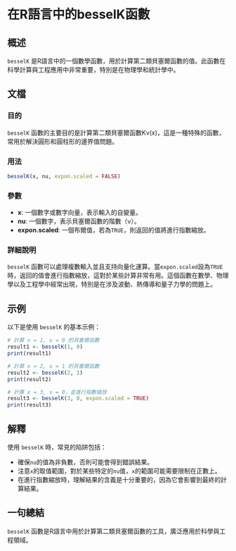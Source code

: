 <!--
Meta Description: # 在R語言中的besselK函數 ## 概述 `besselK` 是R語言中的一個數學函數，用於計算第二類貝塞爾函數的值。此函數在科學計算與工程應用中非常重要，特別是在物理學和統計學中。 ## 文檔 ### 目的 `besselK` 函數的主要目的是計算第二類貝塞爾函數Kν(x)，這是一種特殊的函...
Meta Keywords: besselk, expon, scaled, true, print
-->

# 在R語言中的besselK函數

## 概述
`besselK` 是R語言中的一個數學函數，用於計算第二類貝塞爾函數的值。此函數在科學計算與工程應用中非常重要，特別是在物理學和統計學中。

## 文檔
### 目的
`besselK` 函數的主要目的是計算第二類貝塞爾函數Kν(x)，這是一種特殊的函數，常用於解決圓形和圓柱形的邊界值問題。

### 用法
```R
besselK(x, nu, expon.scaled = FALSE)
```

### 參數
- **x**: 一個數字或數字向量，表示輸入的自變量。
- **nu**: 一個數字，表示貝塞爾函數的階數（ν）。
- **expon.scaled**: 一個布爾值，若為`TRUE`，則返回的值將進行指數縮放。

### 詳細說明
`besselK` 函數可以處理複數輸入並且支持向量化運算。當`expon.scaled`設為`TRUE`時，返回的值會進行指數縮放，這對於某些計算非常有用。這個函數在數學、物理學以及工程學中經常出現，特別是在涉及波動、熱傳導和量子力學的問題上。

## 示例
以下是使用 `besselK` 的基本示例：

```R
# 計算 x = 1, ν = 0 的貝塞爾函數
result1 <- besselK(1, 0)
print(result1)

# 計算 x = 2, ν = 1 的貝塞爾函數
result2 <- besselK(2, 1)
print(result2)

# 計算 x = 3, ν = 0，並進行指數縮放
result3 <- besselK(3, 0, expon.scaled = TRUE)
print(result3)
```

## 解釋
使用 `besselK` 時，常見的陷阱包括：
- 確保`nu`的值為非負數，否則可能會得到錯誤結果。
- 注意`x`的取值範圍，對於某些特定的`nu`值，`x`的範圍可能需要限制在正數上。
- 在進行指數縮放時，理解結果的含義是十分重要的，因為它會影響到最終的計算結果。

## 一句總結
`besselK` 函數是R語言中用於計算第二類貝塞爾函數的工具，廣泛應用於科學與工程領域。